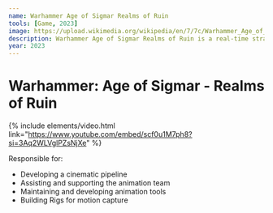 ```yaml
---
name: Warhammer Age of Sigmar Realms of Ruin
tools: [Game, 2023]
image: https://upload.wikimedia.org/wikipedia/en/7/7c/Warhammer_Age_of_Sigmar_Realms_of_Ruin_cover_art.jpg" alt="Warhammer Age of Sigmar Realms of Ruin cover art.jpg
description: Warhammer Age of Sigmar Realms of Ruin is a real-time strategy developed and published by Frontier Developments in collaboration with Games Workshop. Based on the Warhammer Age of Sigmar miniature wargame.
year: 2023
---
```


# Warhammer: Age of Sigmar - Realms of Ruin

{% include elements/video.html link="https://www.youtube.com/embed/scf0u1M7ph8?si=3Aq2WLVglPZsNjXe" %}

Responsible for:
* Developing a cinematic pipeline
* Assisting and supporting the animation team
* Maintaining and developing animation tools
* Building Rigs for motion capture